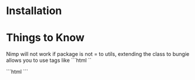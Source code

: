 <h1> Installation</h1>

<h1>Things to Know </h1>
<p> Nimp will not work if package is not = to utils, extending the class to bungie allows you to use tags like ```html
  <bg-code></bg-code>
``</p>
  ```html
  <nimp-import package="utils" extension="bungie" viewport="4" ></nimp-import >
  ```

